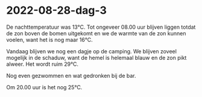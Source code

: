 # 2022-08-28-dag-3
De nachttemperatuur was 13°C. Tot ongeveer 08.00 uur blijven liggen totdat de zon boven de bomen uitgekomt en we de warmte van de zon kunnen voelen, want het is nog maar 16°C.

Vandaag blijven we nog een dagje op de camping. We blijven zoveel mogelijk in de schaduw, want de hemel is helemaal blauw en de zon pikt alweer. Het wordt ruim 29°C.

Nog even gezwommen en wat gedronken bij de bar.

Om 20.00 uur is het nog 25°C.

